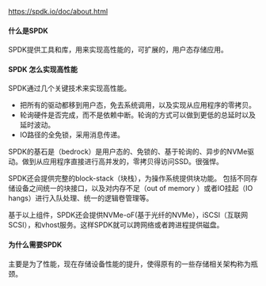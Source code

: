 https://spdk.io/doc/about.html

#### 什么是SPDK
SPDK提供工具和库，用来实现高性能的，可扩展的，用户态存储应用。

#### SPDK 怎么实现高性能
SPDK通过几个关键技术来实现高性能。
- 把所有的驱动都移到用户态，免去系统调用，以及实现从应用程序的零拷贝。
- 轮询硬件是否完成，而不是依赖中断。轮询的方式可以做到更低的总延时以及延时波动。
- IO路径的全免锁，采用消息传递。

SPDK的基石是（bedrock）是用户态的、免锁的、基于轮询的、异步的NVMe驱动。做到从应用程序直接进行高并发的，零拷贝得访问SSD。很强悍。

SPDK还会提供完整的block-stack（块栈），为操作系统提供块功能。
包括不同存储设备之间统一的块接口，以及对内存不足（out of memory ）或者IO挂起（IO hangs）进行入队处理、统一的逻辑卷管理等。

基于以上组件，SPDK还会提供NVMe-oF(基于光纤的NVMe），iSCSI（互联网SCSI），和vhost服务。这样SPDK就可以跨网络或者跨进程提供磁盘。

#### 为什么需要SPDK
主要是为了性能，现在存储设备性能的提升，使得原有的一些存储相关架构称为瓶颈。
